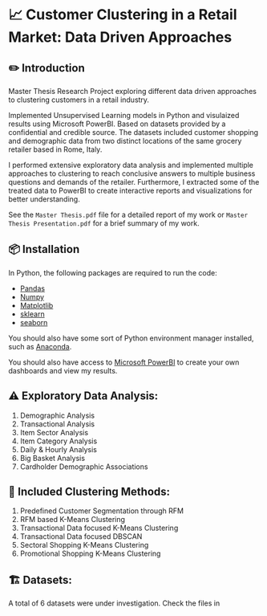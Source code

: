 # 📈 Customer Clustering in a Retail Market: Data Driven Approaches

## ✏️ Introduction

Master Thesis Research Project exploring different data driven approaches to clustering customers in a retail industry.

Implemented Unsupervised Learning models in Python and visulaized results using Microsoft PowerBI. Based on datasets provided by a confidential and credible source. The datasets included customer shopping and demographic data from two distinct locations of the same grocery retailer based in Rome, Italy.

I performed extensive exploratory data analysis and implemented multiple approaches to clustering to reach conclusive answers to multiple business questions and demands of the retailer. Furthermore, I extracted some of the treated data to PowerBI to create interactive reports and visualizations for better understanding.

See the `Master Thesis.pdf` file for a detailed report of my work or `Master Thesis Presentation.pdf` for a brief summary of my work.

## 📦 Installation

In Python, the following packages are required to run the code:

- [Pandas](https://pandas.pydata.org/)
- [Numpy](https://numpy.org/)
- [Matplotlib](https://matplotlib.org/)
- [sklearn](https://scikit-learn.org/stable/)
- [seaborn](https://seaborn.pydata.org/)

You should also have some sort of Python environment manager installed, such as [Anaconda](https://www.anaconda.com/).

You should also have access to [Microsoft PowerBI](https://www.microsoft.com/en-us/power-platform/products/power-bi/) to create your own dashboards and view my results.

## ⚠ Exploratory Data Analysis:

1. Demographic Analysis
2. Transactional Analysis
3. Item Sector Analysis
4. Item Category Analysis
5. Daily & Hourly Analysis
6. Big Basket Analysis
7. Cardholder Demographic Associations

## 🎯 Included Clustering Methods:

1. Predefined Customer Segmentation through RFM
2. RFM based K-Means Clustering
3. Transactional Data focused K-Means Clustering
4. Transactional Data focused DBSCAN
5. Sectoral Shopping K-Means Clustering
6. Promotional Shopping K-Means Clustering

## 🏗️ Datasets:

A total of 6 datasets were under investigation. Check the files in 
